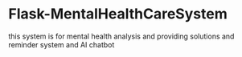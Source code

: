 # Flask-MentalHealthCareSystem
this system is for mental health analysis and providing solutions and reminder system and AI chatbot
